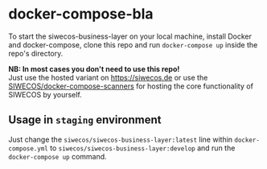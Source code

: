 # docker-compose-bla

To start the siwecos-business-layer on your local machine, install Docker and docker-compose,
clone this repo and run `docker-compose up` inside the repo's directory.

**NB: In most cases you don't need to use this repo!**<br>
Just use the hosted variant on https://siwecos.de or use the [SIWECOS/docker-compose-scanners]() for hosting the core functionality of SIWECOS by yourself.

## Usage in `staging` environment
Just change the `siwecos/siwecos-business-layer:latest` line within `docker-compose.yml` to `siwecos/siwecos-business-layer:develop` and run the `docker-compose up` command.
